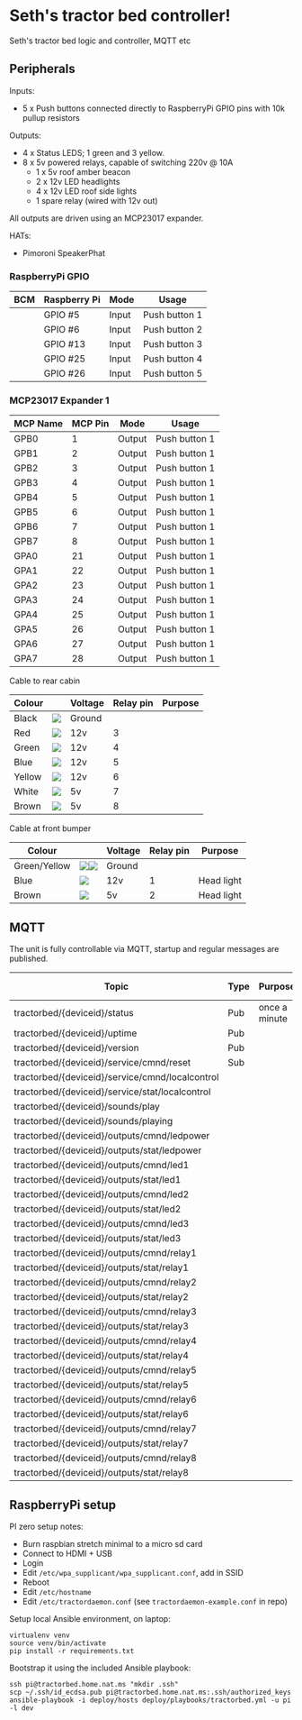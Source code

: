 # Seth's tractor bed controller!

Seth's tractor bed logic and controller, MQTT etc

## Peripherals

Inputs:

* 5 x Push buttons connected directly to RaspberryPi GPIO pins with 10k pullup resistors

Outputs:

* 4 x Status LEDS; 1 green and 3 yellow.
* 8 x 5v powered relays, capable of switching 220v @ 10A
  * 1 x 5v roof amber beacon
  * 2 x 12v LED headlights
  * 4 x 12v LED roof side lights
  * 1 spare relay (wired with 12v out)

All outputs are driven using an MCP23017 expander.

HATs:

* Pimoroni SpeakerPhat

### RaspberryPi GPIO

| BCM      | Raspberry Pi | Mode   | Usage         |
|----------|--------------|--------|---------------|
|          | GPIO #5      | Input  | Push button 1 |
|          | GPIO #6      | Input  | Push button 2 |
|          | GPIO #13     | Input  | Push button 3 |
|          | GPIO #25     | Input  | Push button 4 |
|          | GPIO #26     | Input  | Push button 5 |

### MCP23017 Expander 1

| MCP Name | MCP Pin | Mode   | Usage             |
|----------|---------|--------|-------------------|
| GPB0     | 1       | Output | Push button 1     |
| GPB1     | 2       | Output | Push button 1     |
| GPB2     | 3       | Output | Push button 1     |
| GPB3     | 4       | Output | Push button 1     |
| GPB4     | 5       | Output | Push button 1     |
| GPB5     | 6       | Output | Push button 1     |
| GPB6     | 7       | Output | Push button 1     |
| GPB7     | 8       | Output | Push button 1     |
| GPA0     | 21      | Output | Push button 1     |
| GPA1     | 22      | Output | Push button 1     |
| GPA2     | 23      | Output | Push button 1     |
| GPA3     | 24      | Output | Push button 1     |
| GPA4     | 25      | Output | Push button 1     |
| GPA5     | 26      | Output | Push button 1     |
| GPA6     | 27      | Output | Push button 1     |
| GPA7     | 28      | Output | Push button 1     |

Cable to rear cabin

| Colour |                                                   | Voltage | Relay pin | Purpose   |
|--------|---------------------------------------------------|---------|-----------|-----------|
| Black  | ![](https://placehold.it/15/000000/000000?text=+) | Ground  |           |           |
| Red    | ![](https://placehold.it/15/eb4034/000000?text=+) | 12v     | 3         |           |
| Green  | ![](https://placehold.it/15/3bfa19/000000?text=+) | 12v     | 4         |           |
| Blue   | ![](https://placehold.it/15/3719fa/000000?text=+) | 12v     | 5         |           |
| Yellow | ![](https://placehold.it/15/ffea00/000000?text=+) | 12v     | 6         |           |
| White  | ![](https://placehold.it/15/dedede/000000?text=+) | 5v      | 7         |           |
| Brown  | ![](https://placehold.it/15/785020/000000?text=+) | 5v      | 8         |           |

Cable at front bumper

| Colour |                                                   | Voltage | Relay pin | Purpose   |
|--------|---------------------------------------------------|---------|-----------|-----------|
| Green/Yellow  | ![](https://placehold.it/15/3bfa19/000000?text=+)![](https://placehold.it/15/ffea00/000000?text=+) | Ground  |           |           |
| Blue   | ![](https://placehold.it/15/3719fa/000000?text=+) | 12v     | 1         | Head light |
| Brown  | ![](https://placehold.it/15/785020/000000?text=+) | 5v      | 2         | Head light |


## MQTT

The unit is fully controllable via MQTT, startup and regular messages are published.

| Topic                                        |  Type                   |  Purpose          | Example payload |   
|----------------------------------------------|-------------------------|------------------|-----------------|
| tractorbed/{deviceid}/status                 |  Pub                        | once a minute    |                 |
| tractorbed/{deviceid}/uptime                 |  Pub                       |                  |                 |
| tractorbed/{deviceid}/version                |  Pub                       |                  |                 |
| tractorbed/{deviceid}/service/cmnd/reset              |  Sub                       |                  |                 |
| tractorbed/{deviceid}/service/cmnd/localcontrol       |                         |                  |                 |
| tractorbed/{deviceid}/service/stat/localcontrol       |                         |                  |                 |
| tractorbed/{deviceid}/sounds/play                     |                         |                  |                 |
| tractorbed/{deviceid}/sounds/playing                  |                         |                  |                 |
| tractorbed/{deviceid}/outputs/cmnd/ledpower           |                         |                  |                 |
| tractorbed/{deviceid}/outputs/stat/ledpower           |                         |                  |                 |
| tractorbed/{deviceid}/outputs/cmnd/led1               |                         |                  |                 |
| tractorbed/{deviceid}/outputs/stat/led1               |                         |                  |                 |
| tractorbed/{deviceid}/outputs/cmnd/led2               |                         |                  |                 |
| tractorbed/{deviceid}/outputs/stat/led2               |                         |                  |                 |
| tractorbed/{deviceid}/outputs/cmnd/led3               |                         |                  |                 |
| tractorbed/{deviceid}/outputs/stat/led3               |                         |                  |                 |
| tractorbed/{deviceid}/outputs/cmnd/relay1             |                         |                  |                 |
| tractorbed/{deviceid}/outputs/stat/relay1             |                         |                  |                 |
| tractorbed/{deviceid}/outputs/cmnd/relay2             |                         |                  |                 |
| tractorbed/{deviceid}/outputs/stat/relay2             |                         |                  |                 |
| tractorbed/{deviceid}/outputs/cmnd/relay3             |                         |                  |                 |
| tractorbed/{deviceid}/outputs/stat/relay3             |                         |                  |                 |
| tractorbed/{deviceid}/outputs/cmnd/relay4             |                         |                  |                 |
| tractorbed/{deviceid}/outputs/stat/relay4             |                         |                  |                 |
| tractorbed/{deviceid}/outputs/cmnd/relay5             |                         |                  |                 |
| tractorbed/{deviceid}/outputs/stat/relay5             |                         |                  |                 |
| tractorbed/{deviceid}/outputs/cmnd/relay6             |                         |                  |                 |
| tractorbed/{deviceid}/outputs/stat/relay6             |                         |                  |                 |
| tractorbed/{deviceid}/outputs/cmnd/relay7             |                         |                  |                 |
| tractorbed/{deviceid}/outputs/stat/relay7             |                         |                  |                 |
| tractorbed/{deviceid}/outputs/cmnd/relay8             |                         |                  |                 |
| tractorbed/{deviceid}/outputs/stat/relay8             |                         |                  |                 |

## RaspberryPi setup

PI zero setup notes:

* Burn raspbian stretch minimal to a micro sd card
* Connect to HDMI + USB
* Login
* Edit `/etc/wpa_supplicant/wpa_supplicant.conf`, add in SSID
* Reboot
* Edit `/etc/hostname`
* Edit `/etc/tractordaemon.conf` (see `tractordaemon-example.conf` in repo)

Setup local Ansible environment, on laptop:

```
virtualenv venv
source venv/bin/activate
pip install -r requirements.txt
```

Bootstrap it using the included Ansible playbook:

```
ssh pi@tractorbed.home.nat.ms "mkdir .ssh"
scp ~/.ssh/id_ecdsa.pub pi@tractorbed.home.nat.ms:.ssh/authorized_keys
ansible-playbook -i deploy/hosts deploy/playbooks/tractorbed.yml -u pi -l dev
```
